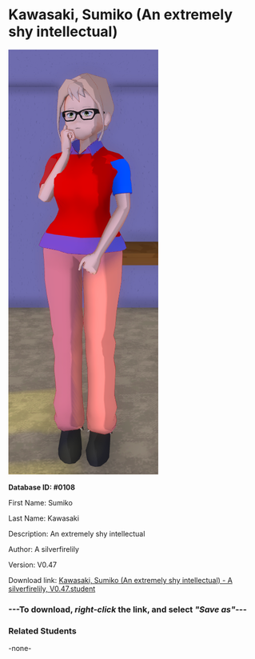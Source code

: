 # Kawasaki, Sumiko (An extremely shy intellectual)

<img src="Files/Images/Kawasaki, Sumiko (An extremely shy intellectual).png" title="Kawasaki, Sumiko (An extremely shy intellectual) - A silverfirelily, V0.47">

**Database ID: #0108**

First Name: Sumiko

Last Name: Kawasaki

Description: An extremely shy intellectual

Author: A silverfirelily

Version: V0.47

Download link: <a href="https://raw.githubusercontent.com/Arbiter1223/Daigaku-Gurashi-Custom-Students/master/Files/Studen%20Files/Kawasaki%2C%20Sumiko%20(An%20extremely%20shy%20intellectual)%20-%20A%20silverfirelily%2C%20V0.47.student">Kawasaki, Sumiko (An extremely shy intellectual) - A silverfirelily, V0.47.student</a>

### ---**To download, _right-click_ the link, and select _"Save as"_**---

### Related Students

-none-
